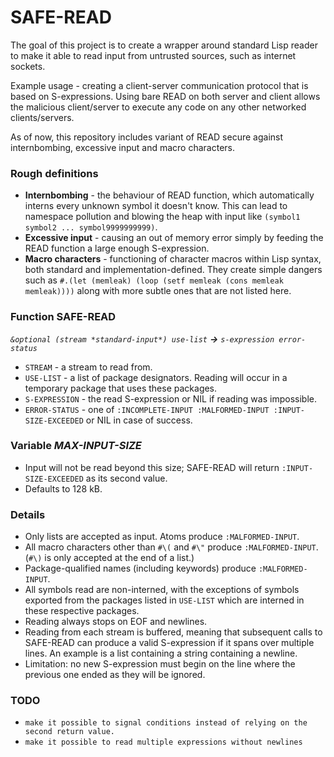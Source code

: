 # SAFE-READ
The goal of this project is to create a wrapper around standard Lisp reader to make it able to read input from untrusted sources, such as internet sockets.

Example usage - creating a client-server communication protocol that is based on S-expressions. Using bare READ on both server and client allows the malicious client/server to execute any code on any other networked clients/servers.

As of now, this repository includes variant of READ secure against internbombing, excessive input and macro characters.

### Rough definitions
* **Internbombing** - the behaviour of READ function, which automatically interns every unknown symbol it doesn't know. This can lead to namespace pollution and blowing the heap with input like `(symbol1 symbol2 ... symbol9999999999)`.
* **Excessive input** - causing an out of memory error simply by feeding the READ function a large enough S-expression.
* **Macro characters** - functioning of character macros within Lisp syntax, both standard and implementation-defined. They create simple dangers such as `#.(let (memleak) (loop (setf memleak (cons memleak memleak))))` along with more subtle ones that are not listed here.

### Function SAFE-READ
_`&optional (stream *standard-input*) use-list` **→** `s-expression error-status`_
  * `STREAM` - a stream to read from.
  * `USE-LIST` - a list of package designators. Reading will occur in a temporary package that uses these packages.
  * `S-EXPRESSION` - the read S-expression or NIL if reading was impossible.
  * `ERROR-STATUS` - one of `:INCOMPLETE-INPUT :MALFORMED-INPUT :INPUT-SIZE-EXCEEDED` or NIL in case of success.

### Variable *MAX-INPUT-SIZE*
  * Input will not be read beyond this size; SAFE-READ will return `:INPUT-SIZE-EXCEEDED` as its second value.
  * Defaults to 128 kB.

### Details
  * Only lists are accepted as input. Atoms produce `:MALFORMED-INPUT`.
  * All macro characters other than `#\(` and `#\"` produce `:MALFORMED-INPUT`. (`#\)` is only accepted at the end of a list.)
  * Package-qualified names (including keywords) produce `:MALFORMED-INPUT`.
  * All symbols read are non-interned, with the exceptions of symbols exported from the packages listed in `USE-LIST` which are interned in these respective packages.
  * Reading always stops on EOF and newlines.
  * Reading from each stream is buffered, meaning that subsequent calls to SAFE-READ can produce a valid S-expression if it spans over multiple lines. An example is a list containing a string containing a newline.
  * Limitation: no new S-expression must begin on the line where the previous one ended as they will be ignored.

### TODO
  * `make it possible to signal conditions instead of relying on the second return value.`
  * `make it possible to read multiple expressions without newlines`
